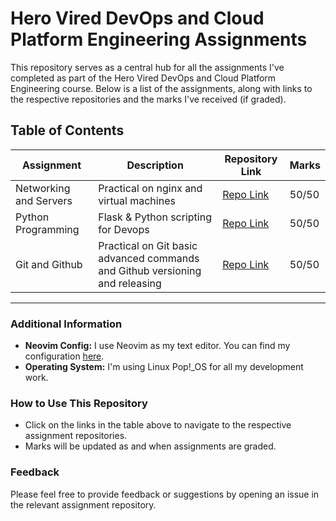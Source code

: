 
# Hero Vired DevOps and Cloud Platform Engineering Assignments

This repository serves as a central hub for all the assignments I've completed as part of the Hero Vired DevOps and Cloud Platform Engineering course. Below is a list of the assignments, along with links to the respective repositories and the marks I've received (if graded).

## Table of Contents

| Assignment | Description | Repository Link | Marks |
|------------|-------------|-----------------|-------|
| Networking and Servers | Practical on nginx and virtual machines | [Repo Link](https://github.com/vishwesh5544/networking_assignment)  | 50/50 |
| Python Programming | Flask & Python scripting for Devops  | [Repo Link](https://github.com/vishwesh5544/python-assignment-solution) | 50/50 |
| Git and Github | Practical on Git basic advanced commands and Github versioning and releasing | [Repo Link](https://github.com/username/assignment3-repo) | 50/50 |

---

### Additional Information

- **Neovim Config:** I use Neovim as my text editor. You can find my configuration [here](https://github.com/vishwesh5544/neovish).
- **Operating System:** I'm using Linux Pop!_OS for all my development work.

### How to Use This Repository

- Click on the links in the table above to navigate to the respective assignment repositories.
- Marks will be updated as and when assignments are graded.

### Feedback

Please feel free to provide feedback or suggestions by opening an issue in the relevant assignment repository.
